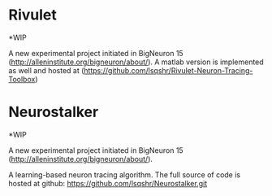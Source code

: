 # Rivulet

*WIP

A new experimental project initiated in BigNeuron 15 (http://alleninstitute.org/bigneuron/about/). 
A matlab version is implemented as well and hosted at (https://github.com/lsqshr/Rivulet-Neuron-Tracing-Toolbox)

# Neurostalker

*WIP

A new experimental project initiated in BigNeuron 15 (http://alleninstitute.org/bigneuron/about/). 

A learning-based neuron tracing algorithm. The full source of code is hosted at github: https://github.com/lsqshr/Neurostalker.git
